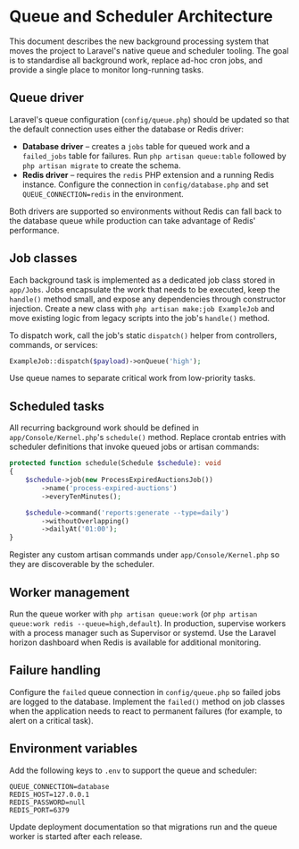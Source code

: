 # Queue and Scheduler Architecture

This document describes the new background processing system that moves the
project to Laravel's native queue and scheduler tooling.  The goal is to
standardise all background work, replace ad-hoc cron jobs, and provide a
single place to monitor long-running tasks.

## Queue driver

Laravel's queue configuration (`config/queue.php`) should be updated so that
the default connection uses either the database or Redis driver:

- **Database driver** – creates a `jobs` table for queued work and a
  `failed_jobs` table for failures.  Run `php artisan queue:table` followed by
  `php artisan migrate` to create the schema.
- **Redis driver** – requires the `redis` PHP extension and a running Redis
  instance.  Configure the connection in `config/database.php` and set
  `QUEUE_CONNECTION=redis` in the environment.

Both drivers are supported so environments without Redis can fall back to the
database queue while production can take advantage of Redis' performance.

## Job classes

Each background task is implemented as a dedicated job class stored in
`app/Jobs`.  Jobs encapsulate the work that needs to be executed, keep the
`handle()` method small, and expose any dependencies through constructor
injection.  Create a new class with `php artisan make:job ExampleJob` and move
existing logic from legacy scripts into the job's `handle()` method.

To dispatch work, call the job's static `dispatch()` helper from controllers,
commands, or services:

```php
ExampleJob::dispatch($payload)->onQueue('high');
```

Use queue names to separate critical work from low-priority tasks.

## Scheduled tasks

All recurring background work should be defined in `app/Console/Kernel.php`'s
`schedule()` method.  Replace crontab entries with scheduler definitions that
invoke queued jobs or artisan commands:

```php
protected function schedule(Schedule $schedule): void
{
    $schedule->job(new ProcessExpiredAuctionsJob())
        ->name('process-expired-auctions')
        ->everyTenMinutes();

    $schedule->command('reports:generate --type=daily')
        ->withoutOverlapping()
        ->dailyAt('01:00');
}
```

Register any custom artisan commands under `app/Console/Kernel.php` so they are
discoverable by the scheduler.

## Worker management

Run the queue worker with `php artisan queue:work` (or
`php artisan queue:work redis --queue=high,default`).  In production, supervise
workers with a process manager such as Supervisor or systemd.  Use the Laravel
horizon dashboard when Redis is available for additional monitoring.

## Failure handling

Configure the `failed` queue connection in `config/queue.php` so failed jobs are
logged to the database.  Implement the `failed()` method on job classes when the
application needs to react to permanent failures (for example, to alert on a
critical task).

## Environment variables

Add the following keys to `.env` to support the queue and scheduler:

```
QUEUE_CONNECTION=database
REDIS_HOST=127.0.0.1
REDIS_PASSWORD=null
REDIS_PORT=6379
```

Update deployment documentation so that migrations run and the queue worker is
started after each release.
